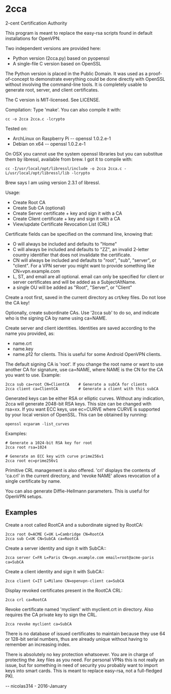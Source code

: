 # 2cca
2-cent Certification Authority

This program is meant to replace the easy-rsa scripts found in default
installations for OpenVPN.

Two independent versions are provided here:
- Python version (2cca.py) based on pyopenssl
- A single-file C version based on OpenSSL

The Python version is placed in the Public Domain. It was used as a
proof-of-concept to demonstrate everything could be done directly with
OpenSSL without involving the command-line tools. It is completely usable
to generate root, server, and client certificates.

The C version is MIT-licensed. See LICENSE.

Compilation:
Type 'make'. You can also compile it with:

    cc -o 2cca 2cca.c -lcrypto

Tested on:
- ArchLinux on Raspberry Pi -- openssl 1.0.2.e-1
- Debian on x64 -- openssl 1.0.2.e-1

On OSX you cannot use the system openssl libraries but you can substitue
them by libressl, available from brew. I got it to compile with:

    cc -I/usr/local/opt/libressl/include -o 2cca 2cca.c -L/usr/local/opt/libressl/lib -lcrypto

Brew says I am using version 2.3.1 of libressl.

Usage:

- Create Root CA
- Create Sub CA (optional)
- Create Server certificate + key and sign it with a CA
- Create Client certificate + key and sign it with a CA
- View/update Certificate Revocation List (CRL)

Certificate fields can be specified on the command line, knowing that:
- O  will always be included and defaults to "Home"
- C  will always be included and defaults to "ZZ", an invalid 2-letter
country identifier that does not invalidate the certificate.
- CN will always be included and defaults to "root", "sub", "server", or "client".
  For a VPN server you might want to provide something like
  CN=vpn.example.com
- L, ST, and email are all optional. email can only be specified for client
  or server certificates and will be added as a SubjectAltName.
- a single OU will be added as "Root", "Server", or "Client"

Create a root first, saved in the current directory as crt/key files.
Do not lose the CA key!

Optionally, create subordinate CAs. Use '2cca sub' to do so, and indicate
who is the signing CA by name using ca=NAME.

Create server and client identities.
Identities are saved according to the name you provided, as:
- name.crt
- name.key
- name.p12 for clients. This is useful for some Android OpenVPN clients.

The default signing CA is 'root'. If you change the root name or want to
use another CA for signature, use ca=NAME, where NAME is the CN for the CA
you want to use. Example:

    2cca sub ca=root CN=ClientCA    # Generate a subCA for clients
    2cca client ca=ClientCA         # Generate a client with this subCA

Generated keys can be either RSA or elliptic curves.
Without any indication, 2cca will generate 2048-bit RSA keys. This size can
be changed with rsa=xx. If you want ECC keys, use ec=CURVE where CURVE is
supported by your local version of OpenSSL. This can be obtained by
running:

    openssl ecparam -list_curves

Examples:

    # Generate a 1024-bit RSA key for root
    2cca root rsa=1024

    # Generate an ECC key with curve prime256v1
    2cca root ec=prime256v1

Primitive CRL management is also offered. 'crl' displays the contents of
'ca.crl' in the current directory, and 'revoke NAME' allows revocation of a
single certificate by name.

You can also generate Diffie-Hellmann parameters. This is useful for
OpenVPN setups.


Examples
--------

Create a root called RootCA and a subordinate signed by RootCA:

    2cca root O=ACME C=UK L=Cambridge CN=RootCA
    2cca sub C=UK CN=SubCA ca=RootCA

Create a server identity and sign it with SubCA::

    2cca server C=FR L=Paris CN=vpn.example.com email=root@acme-paris ca=SubCA

Create a client identity and sign it with SubCA::

    2cca client C=IT L=Milano CN=openvpn-client ca=SubCA

Display revoked certificates present in the RootCA CRL:

    2cca crl ca=RootCA

Revoke certificate named 'myclient' with myclient.crt in directory. Also
requires the CA private key to sign the CRL.

    2cca revoke myclient ca=SubCA


There is no database of issued certificates to maintain because they use 64
or 128-bit serial numbers, thus are already unique without having to
remember an increasing index.

There is absolutely no key protection whatsoever. You are in charge of
protecting the .key files as you need. For personal VPNs this is not really
an issue, but for something in need of security you probably want to import
keys into smart cards. This is meant to replace easy-rsa, not a
full-fledged PKI.

-- nicolas314 - 2016-January

